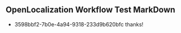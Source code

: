 ## OpenLocalization Workflow Test MarkDown
* 3598bbf2-7b0e-4a94-9318-233d9b620bfc thanks!

<!--HONumber=Sep16_HO1-->


